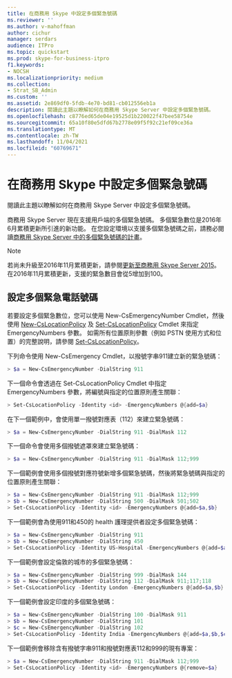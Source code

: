 ```yaml
---
title: 在商務用 Skype 中設定多個緊急號碼
ms.reviewer: ''
ms.author: v-mahoffman
author: cichur
manager: serdars
audience: ITPro
ms.topic: quickstart
ms.prod: skype-for-business-itpro
f1.keywords:
- NOCSH
ms.localizationpriority: medium
ms.collection:
- Strat_SB_Admin
ms.custom: ''
ms.assetid: 2e869df0-5fdb-4e70-bd81-cb012556eb1a
description: 閱讀此主題以瞭解如何在商務用 Skype Server 中設定多個緊急號碼。
ms.openlocfilehash: c8776ed65de04e19525d1b220022f47bee58754e
ms.sourcegitcommit: 65a10f80e5dfd67b2778e09f5f92c21ef09ce36a
ms.translationtype: MT
ms.contentlocale: zh-TW
ms.lasthandoff: 11/04/2021
ms.locfileid: "60769671"
---
```

# <a name="configure-multiple-emergency-numbers-in-skype-for-business"></a>在商務用 Skype 中設定多個緊急號碼

閱讀此主題以瞭解如何在商務用 Skype Server 中設定多個緊急號碼。

商務用 Skype Server 現在支援用戶端的多個緊急號碼。 多個緊急數位是2016年6月累積更新所引進的新功能。 在您設定環境以支援多個緊急號碼之前，請務必閱讀[商務用 Skype Server 中的多個緊急號碼的計畫](../../plan-your-deployment/enterprise-voice-solution/multiple-emergency-numbers.md)。

> [!NOTE]
> 若尚未升級至2016年11月累積更新，請參閱[更新至商務用 Skype Server 2015](https://support.microsoft.com/help/3061064/updates-for-skype-for-business-server-2015)。 在2016年11月累積更新，支援的緊急數目會從5增加到100。

## <a name="configure-multiple-emergency-numbers"></a>設定多個緊急電話號碼

若要設定多個緊急數位，您可以使用 New-CsEmergencyNumber Cmdlet，然後使用 [New-CsLocationPolicy](/powershell/module/skype/new-cslocationpolicy?view=skype-ps) 及 [Set-CsLocationPolicy](/powershell/module/skype/set-cslocationpolicy?view=skype-ps) Cmdlet 來指定 EmergencyNumbers 參數。 如需所有位置原則參數（例如 PSTN 使用方式和位置）的完整說明，請參閱 [Set-CsLocationPolicy](/powershell/module/skype/set-cslocationpolicy?view=skype-ps)。

下列命令使用 New-CsEmergency Cmdlet，以撥號字串911建立新的緊急號碼：

```powershell
> $a = New-CsEmergencyNumber -DialString 911
```

下一個命令會透過在 Set-CsLocationPolicy Cmdlet 中指定 EmergencyNumbers 參數，將編號與指定的位置原則產生關聯：

```powershell
> Set-CsLocationPolicy -Identity <id> -EmergencyNumbers @{add=$a}
```

在下一個範例中，會使用單一撥號對應表（112）來建立緊急號碼：

```powershell
> $a = New-CsEmergencyNumber -DialString 911 -DialMask 112
```

下一個命令會使用多個撥號遮罩來建立緊急號碼：

```powershell
> $a = New-CsEmergencyNumber -DialString 911 -DialMask 112;999
```

下一個範例會使用多個撥號對應符號新增多個緊急號碼，然後將緊急號碼與指定的位置原則產生關聯：

```powershell
> $a = New-CsEmergencyNumber -DialString 911 -DialMask 112;999
> $b = New-CsEmergencyNumber -DialString 500 -DialMask 501;502
> Set-CsLocationPolicy -Identity <id> -EmergencyNumbers @{add=$a,$b}
```

下一個範例會為使用911和450的 health 護理提供者設定多個緊急號碼：

```powershell
> $a = New-CsEmergencyNumber -DialString 911
> $b = New-CsEmergencyNumber -DialString 450
> Set-CsLocationPolicy -Identity US-Hospital -EmergencyNumbers @{add=$a,$b}
```

下一個範例會設定倫敦的城市的多個緊急號碼：

```powershell
> $a = New-CsEmergencyNumber -DialString 999 -DialMask 144
> $b = New-CsEmergencyNumber -DialString 112 -DialMask 911;117;118
> Set-CsLocationPolicy -Identity London -EmergencyNumbers @{add=$a,$b}
```

下一個範例會設定印度的多個緊急號碼：

```powershell
> $a = New-CsEmergencyNumber -DialString 100 -DialMask 911
> $b = New-CsEmergencyNumber -DialString 101
> $c = New-CsEmergencyNumber -DialString 102
> Set-CsLocationPolicy -Identity India -EmergencyNumbers @{add=$a,$b,$c}
```

下一個範例會移除含有撥號字串911和撥號對應表112和999的現有專案：

```powershell
> $a = New-CsEmergencyNumber -DialString 911 -DialMask 112;999
> Set-CsLocationPolicy -Identity <id> -EmergencyNumbers @{remove=$a}
```